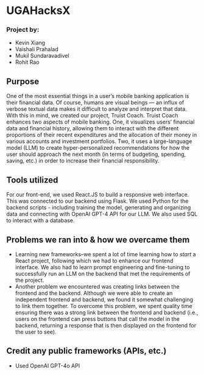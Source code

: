 # UGAHacksX
### Project by:

- Kevin Xiang
- Vaishali Prahalad
- Mukil Sundaravadivel
- Rohit Rao


## Purpose
One of the most essential things in a user’s mobile banking application is their financial data. Of course, humans are visual beings — an influx of verbose textual data makes it difficult to analyze and interpret that data. With this in mind, we created our project, Truist Coach. Truist Coach enhances two aspects of mobile banking. One, it visualizes users’ financial data and financial history, allowing them to interact with the different proportions of their recent expenditures and the allocation of their money in various accounts and investment portfolios. Two, it uses a large-language model (LLM) to create hyper-personalized recommendations for how the user should approach the next month (in terms of budgeting, spending, saving, etc.) in order to increase their financial responsibility. 
## Tools utilized
For our front-end, we used React.JS to build a responsive web interface. This was connected to our backend using Flask.
We used Python for the backend scripts - including training the model, generating and organizing data and connecting with OpenAI GPT-4 API for our LLM. We also used SQL to interact with a database.

## Problems we ran into & how we overcame them
- Learning new frameworks–we spent a lot of time learning how to _start_ a React project, following which we had to enhance our frontend interface. We also had to learn prompt engineering and fine-tuning to successfully run an LLM on the backend that met the requirements of the project.
- Another problem we encountered was creating links between the frontend and the backend. Although we were able to create an independent frontend and backend, we found it somewhat challenging to link them together. To overcome this problem, we spent quality time ensuring there was a strong link between the frontend and backend (i.e., users on the frontend can press buttons that call the model in the backend, returning a response that is then displayed on the frontend for the user to see).

## Credit any public frameworks (APIs, etc.)
- Used OpenAI GPT-4o API
